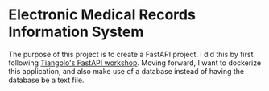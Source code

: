 # Electronic Medical Records Information System

The purpose of this project is to create a FastAPI project. I did this by first following [Tiangolo's FastAPI workshop](https://github.com/tiangolo/blog-posts/tree/master/pyconby-web-api-from-scratch-with-fastapi). Moving forward, I want to  dockerize this application, and also make use of a database instead of having the database be a text file.
